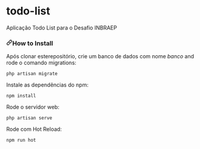 # todo-list
 Aplicação Todo List para o Desafio INBRAEP
 <h3><a id="user-content-how-to-install" class="anchor" aria-hidden="true" href="#how-to-install"><svg class="octicon octicon-link" viewBox="0 0 16 16" version="1.1" width="16" height="16" aria-hidden="true"><path fill-rule="evenodd" d="M7.775 3.275a.75.75 0 001.06 1.06l1.25-1.25a2 2 0 112.83 2.83l-2.5 2.5a2 2 0 01-2.83 0 .75.75 0 00-1.06 1.06 3.5 3.5 0 004.95 0l2.5-2.5a3.5 3.5 0 00-4.95-4.95l-1.25 1.25zm-4.69 9.64a2 2 0 010-2.83l2.5-2.5a2 2 0 012.83 0 .75.75 0 001.06-1.06 3.5 3.5 0 00-4.95 0l-2.5 2.5a3.5 3.5 0 004.95 4.95l1.25-1.25a.75.75 0 00-1.06-1.06l-1.25 1.25a2 2 0 01-2.83 0z"></path></svg></a>How to Install</h3>
<p>Após clonar esterepositório, crie um banco de dados com nome <em>banco</em> and rode o comando migrations:</p>
<div class="snippet-clipboard-content position-relative" data-snippet-clipboard-copy-content="php artisan migrate
"><pre><code>php artisan migrate
</code></pre></div>
<p>Instale as dependências do npm:</p>
<div class="snippet-clipboard-content position-relative" data-snippet-clipboard-copy-content="npm install
"><pre><code>npm install
</code></pre></div>
<p>Rode o servidor web:</p>
<div class="snippet-clipboard-content position-relative" data-snippet-clipboard-copy-content="php artisan serve
"><pre><code>php artisan serve
</code></pre></div>
<p>Rode com Hot Reload:</p>
<div class="snippet-clipboard-content position-relative" data-snippet-clipboard-copy-content="npm run hot
"><pre><code>npm run hot
</code>
